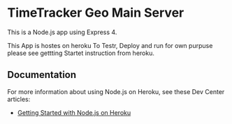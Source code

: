 # TimeTracker Geo Main Server

This is a Node.js app using Express 4.

This App is hostes on heroku
To Testr, Deploy and run for own purpuse please see gettting Startet instruction from heroku.

## Documentation

For more information about using Node.js on Heroku, see these Dev Center articles:

- [Getting Started with Node.js on Heroku](https://devcenter.heroku.com/articles/getting-started-with-nodejs)
